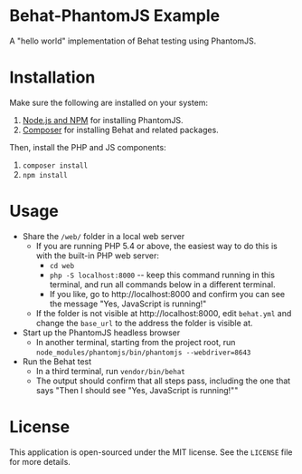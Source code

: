 # Behat-PhantomJS Example

A "hello world" implementation of Behat testing using PhantomJS.

# Installation

Make sure the following are installed on your system:

1. [Node.js and NPM](http://nodejs.org/) for installing PhantomJS.
2. [Composer](https://getcomposer.org/doc/00-intro.md) for installing Behat and related packages.

Then, install the PHP and JS components:

1. `composer install`
2. `npm install`

# Usage

- Share the `/web/` folder in a local web server
    - If you are running PHP 5.4 or above, the easiest way to do this is with the built-in PHP web server:
        - `cd web`
        - `php -S localhost:8000` -- keep this command running in this terminal, and run all commands below in a different terminal.
        - If you like, go to http://localhost:8000 and confirm you can see the message "Yes, JavaScript is running!"
    - If the folder is not visible at http://localhost:8000, edit `behat.yml` and change the `base_url` to the address the folder is visible at.
- Start up the PhantomJS headless browser
    - In another terminal, starting from the project root, run `node_modules/phantomjs/bin/phantomjs --webdriver=8643`
- Run the Behat test
    - In a third terminal, run `vendor/bin/behat`
    - The output should confirm that all steps pass, including the one that says "Then I should see "Yes, JavaScript is running!""

# License

This application is open-sourced under the MIT license. See the `LICENSE` file for more details.
